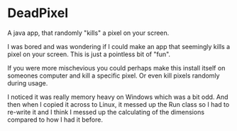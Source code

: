 DeadPixel
=========

A java app, that randomly "kills" a pixel on your screen. 

I was bored and was wondering if I could make an app that seemingly kills a pixel on your screen. This is just a pointless bit of "fun".

If you were more mischevious you could perhaps make this install itself on someones computer and kill a specific pixel. Or even kill pixels randomly during usage.

I noticed it was really memory heavy on Windows which was a bit odd. And then when I copied it across to Linux, it messed up the Run class so I had to re-write it and I think I messed up the calculating of the dimensions compared to how I had it before. 
